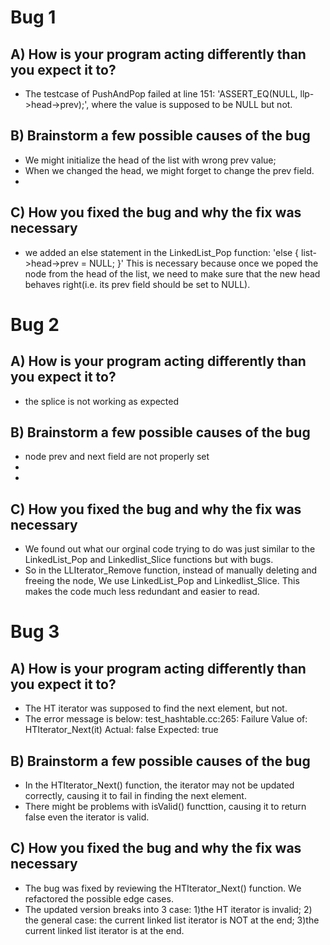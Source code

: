# Bug 1

## A) How is your program acting differently than you expect it to?
- The testcase of PushAndPop failed at line 151: 'ASSERT_EQ(NULL, llp->head->prev);', where 
the value is supposed to be NULL but not.
## B) Brainstorm a few possible causes of the bug
- We might initialize the head of the list with wrong prev value;
- When we changed the head, we might forget to change the prev field.
- 

## C) How you fixed the bug and why the fix was necessary
- we added an else statement in the LinkedList_Pop function:
'else {
  list->head->prev = NULL;
}'
This is necessary because once we poped the node from the head of the list, we need to
make sure that the new head behaves right(i.e. its prev field should be set to NULL).

# Bug 2

## A) How is your program acting differently than you expect it to?
- the splice is not working as expected

## B) Brainstorm a few possible causes of the bug
- node prev and next field are not properly set
- 
-

## C) How you fixed the bug and why the fix was necessary
- We found out what our orginal code trying to do was just similar to the LinkedList_Pop and Linkedlist_Slice functions but with bugs. 
- So in the LLIterator_Remove function, instead of manually deleting and freeing the node, We use LinkedList_Pop and Linkedlist_Slice. This makes the code much less redundant and easier to read.


# Bug 3

## A) How is your program acting differently than you expect it to?
- The HT iterator was supposed to find the next element, but not.
- The error message is below:
test_hashtable.cc:265: Failure
Value of: HTIterator_Next(it)
  Actual: false
Expected: true

## B) Brainstorm a few possible causes of the bug
- In the HTIterator_Next() function, the iterator may not be updated correctly,
causing it to fail in finding the next element.
- There might be problems with isValid() functtion, causing it to return false
even the iterator is valid.

## C) How you fixed the bug and why the fix was necessary
- The bug was fixed by reviewing the HTIterator_Next() function. We refactored 
the possible edge cases.
- The updated version breaks into 3 case: 1)the HT iterator is invalid; 2) the 
general case: the current linked list iterator is NOT at the end; 3)the current 
linked list iterator is at the end.
